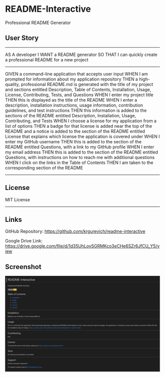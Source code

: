 # README-Interactive

Professional README Generator

## User Story

---

AS A developer
I WANT a README generator
SO THAT I can quickly create a professional README for a new project

---

GIVEN a command-line application that accepts user input
WHEN I am prompted for information about my application repository
THEN a high-quality, professional README.md is generated with the title of my project and sections entitled Description, Table of Contents, Installation, Usage, License, Contributing, Tests, and Questions
WHEN I enter my project title
THEN this is displayed as the title of the README
WHEN I enter a description, installation instructions, usage information, contribution guidelines, and test instructions
THEN this information is added to the sections of the README entitled Description, Installation, Usage, Contributing, and Tests
WHEN I choose a license for my application from a list of options
THEN a badge for that license is added near the top of the README and a notice is added to the section of the README entitled License that explains which license the application is covered under
WHEN I enter my GitHub username
THEN this is added to the section of the README entitled Questions, with a link to my GitHub profile
WHEN I enter my email address
THEN this is added to the section of the README entitled Questions, with instructions on how to reach me with additional questions
WHEN I click on the links in the Table of Contents
THEN I am taken to the corresponding section of the README

---

## License

MIT License

---

## Links

GitHub Repository: https://github.com/krgurevich/readme-interactive

Google Drive Link: https://drive.google.com/file/d/1d35UhLovSGRMKco3eCHe6SZr6JfCU_Y5/view

## Screenshot

![website screenshot](./Develop/images/screenshot.png)
